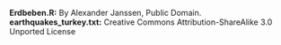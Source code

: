 **Erdbeben.R:** By Alexander Janssen, Public Domain.
**earthquakes\_turkey.txt:** Creative Commons Attribution-ShareAlike 3.0 Unported License
